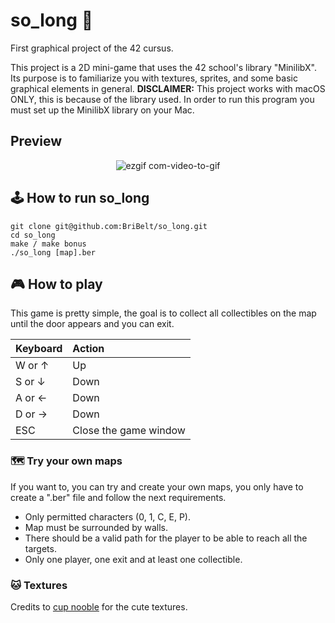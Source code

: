 # so_long 👾
First graphical project of the 42 cursus.

This project is a 2D mini-game that uses the 42 school's library "MinilibX". Its purpose is to familiarize you with textures, sprites, and some basic
graphical elements in general.
  **DISCLAIMER:**
  This project works with macOS ONLY, this is because of the library used. In order to run this program you must set up the MinilibX library on your
  Mac.

## Preview
<div style="text-align: center;">

![ezgif com-video-to-gif](https://github.com/BriBelt/so_long/assets/114313875/266c5ffd-85bb-47bf-95b7-e400f5802fda)

</div>


## 🕹 How to run so_long
```
git clone git@github.com:BriBelt/so_long.git
cd so_long
make / make bonus
./so_long [map].ber
```
## 🎮 How to play
This game is pretty simple, the goal is to collect all collectibles on the map until the door appears and 
you can exit.

| Keyboard     | Action     |
| :------------|:-----------|
| W or ↑       | Up         |
| S or ↓       | Down       |
| A or ←       | Down       |
| D or →       | Down       |
| ESC          | Close the game window       |

### 🗺 Try your own maps
If you want to, you can try and create your own maps, you only have to create a ".ber" file and follow the next requirements.
- Only permitted characters (0, 1, C, E, P).
- Map must be surrounded by walls.
- There should be a valid path for the player to be able to reach all the targets.
- Only one player, one exit and at least one collectible.

### 🐱 Textures 
Credits to [cup nooble](https://cupnooble.itch.io/sprout-lands-asset-pack) for the cute textures.
